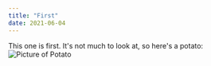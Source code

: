 ```yaml
---
title: "First"
date: 2021-06-04
---
```


This one is first. It's not much to look at, so here's a potato:
![Picture of Potato](https://cdn.vox-cdn.com/thumbor/nv1lOfiTwOT1H8rQYSbEerRHLuw=/0x0:640x480/1820x1213/filters:focal(269x189:371x291):format(webp)/cdn.vox-cdn.com/uploads/chorus_image/image/63710320/ur-cute-potato.0.1539757238.0.png)
